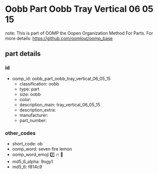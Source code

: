 # Oobb Part Oobb Tray Vertical 06 05 15  

note: This is part of OOMP the Oopen Organization Method For Parts. For more details: https://github.com/oomlout/oomp_base

##  part details





### id
* oomp_id: oobb_part_oobb_tray_vertical_06_05_15
  * classification: oobb
  * type: part
  * size: oobb
  * color: 
  * description_main: tray_vertical_06_05_15
  * description_extra: 
  * manufacturer: 
  * part_number: 

### other_codes
* short_code: ob
* oomp_word: seven fire lemon
* oomp_word_emoji :seven: :fire: :lemon:
* md5_6_alpha: 9ogy1
* md5_6: f814c9
